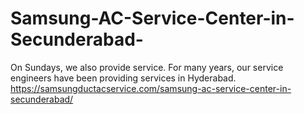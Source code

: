 # Samsung-AC-Service-Center-in-Secunderabad-
On Sundays, we also provide service. For many years, our service engineers have been providing services in Hyderabad.  https://samsungductacservice.com/samsung-ac-service-center-in-secunderabad/
